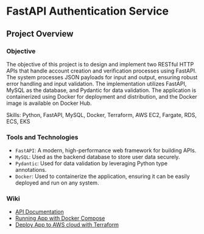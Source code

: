 # FastAPI Authentication Service
## Project Overview
### Objective
The objective of this project is to design and implement two RESTful HTTP APIs that handle account creation and verification processes using FastAPI. The system processes JSON payloads for input and output, ensuring robust error handling and input validation. The implementation utilizes FastAPI, MySQL as the database, and Pydantic for data validation. The application is containerized using Docker for deployment and distribution, and the Docker image is available on Docker Hub.

Skills: Python, FastAPI, MySQL, Docker, Terraform, AWS EC2, Fargate, RDS, ECS, EKS

### Tools and Technologies
- `FastAPI`: A modern, high-performance web framework for building APIs.
- `MySQL`: Used as the backend database to store user data securely.
- `Pydantic`: Used for data validation by leveraging Python type annotations.
- `Docker`: Used to containerize the application, ensuring it can be easily deployed and run on any system.

### Wiki
- [API Documentation](https://github.com/CHIHCHIEH-LAI/fastapi-authentication-service/wiki/API-Documentation)
- [Running App with Docker Compose](https://github.com/CHIHCHIEH-LAI/fastapi-authentication-service/wiki/Running-App-with-Docker-Compose)
- [Deploy App to AWS cloud with Terraform](https://github.com/CHIHCHIEH-LAI/fastapi-authentication-service/wiki/Deploy-App-to-AWS-cloud-with-Terraform)

